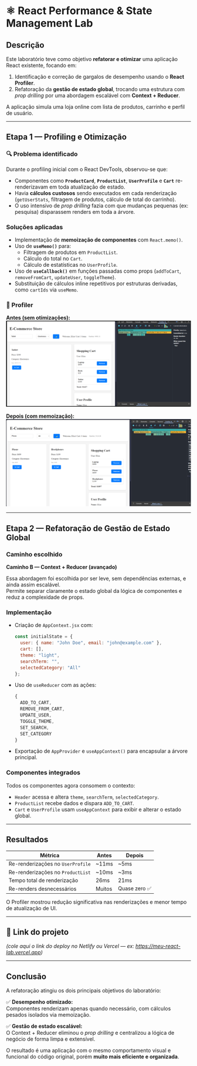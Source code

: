 # ⚛️ React Performance & State Management Lab

## Descrição
Este laboratório teve como objetivo **refatorar e otimizar** uma aplicação React existente, focando em:
1. Identificação e correção de gargalos de desempenho usando o **React Profiler**.
2. Refatoração da **gestão de estado global**, trocando uma estrutura com *prop drilling* por uma abordagem escalável com **Context + Reducer**.

A aplicação simula uma loja online com lista de produtos, carrinho e perfil de usuário.

---

## Etapa 1 — Profiling e Otimização

### 🔍 Problema identificado
Durante o profiling inicial com o React DevTools, observou-se que:
- Componentes como **`ProductCard`**, **`ProductList`**, **`UserProfile`** e **`Cart`** re-renderizavam em toda atualização de estado.
- Havia **cálculos custosos** sendo executados em cada renderização (`getUserStats`, filtragem de produtos, cálculo de total do carrinho).
- O uso intensivo de *prop drilling* fazia com que mudanças pequenas (ex: pesquisa) disparassem renders em toda a árvore.

### Soluções aplicadas
- Implementação de **memoização de componentes** com `React.memo()`.
- Uso de **`useMemo()`** para:
  - Filtragem de produtos em `ProductList`.
  - Cálculo do total no `Cart`.
  - Cálculo de estatísticas no `UserProfile`.
- Uso de **`useCallback()`** em funções passadas como props (`addToCart`, `removeFromCart`, `updateUser`, `toggleTheme`).
- Substituição de cálculos inline repetitivos por estruturas derivadas, como `cartIds` via `useMemo`.

### 📸 Profiler

**Antes (sem otimizações):**  
![Profiler antes](./images/before.png)

**Depois (com memoização):**  
![Profiler depois](./images/after.png)

---

## Etapa 2 — Refatoração de Gestão de Estado Global

### Caminho escolhido
**Caminho B — Context + Reducer (avançado)**

Essa abordagem foi escolhida por ser leve, sem dependências externas, e ainda assim escalável.  
Permite separar claramente o estado global da lógica de componentes e reduz a complexidade de props.

### Implementação
- Criação de `AppContext.jsx` com:
  ```js
  const initialState = {
    user: { name: "John Doe", email: "john@example.com" },
    cart: [],
    theme: "light",
    searchTerm: "",
    selectedCategory: "All"
  };
  ```
- Uso de `useReducer` com as ações:
  ```js
  {
    ADD_TO_CART,
    REMOVE_FROM_CART,
    UPDATE_USER,
    TOGGLE_THEME,
    SET_SEARCH,
    SET_CATEGORY
  }
  ```
- Exportação de `AppProvider` e `useAppContext()` para encapsular a árvore principal.

### Componentes integrados
Todos os componentes agora consomem o contexto:
- `Header` acessa e altera `theme`, `searchTerm`, `selectedCategory`.
- `ProductList` recebe dados e dispara `ADD_TO_CART`.
- `Cart` e `UserProfile` usam `useAppContext` para exibir e alterar o estado global.

---

## Resultados

| Métrica | Antes | Depois |
|----------|--------|--------|
| Re-renderizações no `UserProfile` | ~11ms | ~5ms |
| Re-renderizações no `ProductList` | ~10ms | ~3ms |
| Tempo total de renderização | 26ms | 21ms |
| Re-renders desnecessários | Muitos | Quase zero ✅ |

O Profiler mostrou redução significativa nas renderizações e menor tempo de atualização de UI.

---

## 🔗 Link do projeto
*(cole aqui o link do deploy no Netlify ou Vercel — ex: https://meu-react-lab.vercel.app)*

---

## Conclusão
A refatoração atingiu os dois principais objetivos do laboratório:

✅ **Desempenho otimizado:**  
Componentes renderizam apenas quando necessário, com cálculos pesados isolados via memoização.  

✅ **Gestão de estado escalável:**  
O Context + Reducer eliminou o *prop drilling* e centralizou a lógica de negócio de forma limpa e extensível.  

O resultado é uma aplicação com o mesmo comportamento visual e funcional do código original, porém **muito mais eficiente e organizada**.
